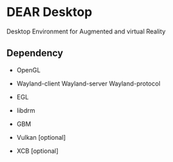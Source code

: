 # DEAR Desktop

Desktop Environment for Augmented and virtual Reality

## Dependency

+ OpenGL

+ Wayland-client Wayland-server Wayland-protocol

+ EGL

+ libdrm

+ GBM

+ Vulkan [optional]

+ XCB [optional]